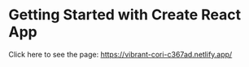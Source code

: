 # Getting Started with Create React App

Click here to see the page: https://vibrant-cori-c367ad.netlify.app/
